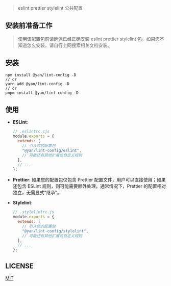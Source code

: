 > eslint prettier stylelint 公共配置

## 安装前准备工作

> 使用该配置包前请确保已经正确安装 eslint prettier stylelint 包，如果您不知道怎么安装，请自行上网搜索相关文档安装。

## 安装

```shell
npm install @yan/lint-config -D
// or
yarn add @yan/lint-config -D
// or
pnpm install @yan/lint-config -D
```

## 使用

- **ESLint**:

  ```javascript
  // .eslintrc.cjs
  module.exports = {
    extends: [
      // 引入您的配置包
      "@yan/lint-config/eslint",
      // 可能还有其他扩展或自定义规则
    ],
    // ...
  };
  ```

- **Prettier**: 如果您的配置包仅包含 Prettier 配置文件，用户可以直接使用；如果还包含 ESLint 规则，则可能需要额外处理。通常情况下，Prettier 的配置相对独立，无需显式“继承”。

- **Stylelint**:

  ```javascript
  // .stylelintrc.js
  module.exports = {
    extends: [
      // 引入您的配置包
      "@yan/lint-config/stylelint",
      // 可能还有其他扩展或自定义规则
    ],
    // ...
  };
  ```

## LICENSE

[MIT](LICENSE)
